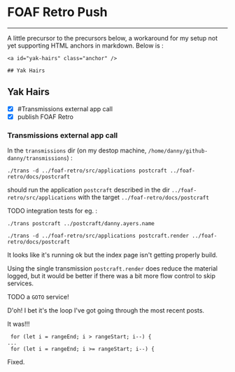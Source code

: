 # FOAF Retro Push

---

A little precursor to the precursors below, a workaround for my setup not yet supporting HTML anchors in markdown. Below is :

```
<a id="yak-hairs" class="anchor" />

## Yak Hairs
```

<a id="yak-hairs" class="anchor" />

## Yak Hairs

- [x] #Transmissions external app call
- [x] publish FOAF Retro

### Transmissions external app call

In the `transmissions` dir (on my destop machine, `/home/danny/github-danny/transmissions`) :

```
./trans -d ../foaf-retro/src/applications postcraft ../foaf-retro/docs/postcraft
```

should run the application `postcraft` described in the dir `../foaf-retro/src/applications` with the target `../foaf-retro/docs/postcraft`

TODO integration tests for eg. :

```
./trans postcraft ../postcraft/danny.ayers.name

./trans -d ../foaf-retro/src/applications postcraft.render ../foaf-retro/docs/postcraft
```

It looks like it's running ok but the index page isn't getting properly build.

Using the single transmission `postcraft.render` does reduce the material logged, but it would be better if there was a bit more flow control to skip services.

TODO a `GOTO` service!

D'oh! I bet it's the loop I've got going through the most recent posts.

It was!!!

```
 for (let i = rangeEnd; i > rangeStart; i--) {
...
 for (let i = rangeEnd; i >= rangeStart; i--) {
```

Fixed.
